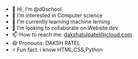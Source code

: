 - 👋 Hi, I’m @d0school
- 👀 I’m interested in Computer science 
- 🌱 I’m currently learning machine lerning 
- 💞️ I’m looking to collaborate on Website dev
- 📫 How to reach me: dakshatulpatel@icloud.com
- 😄 Pronouns: DAKSH PATEL
- ⚡ Fun fact: i know HTML,CSS,Python

<!---
d0school/d0school is a ✨ special ✨ repository because its `README.md` (this file) appears on your GitHub profile.
You can click the Preview link to take a look at your changes.
--->
